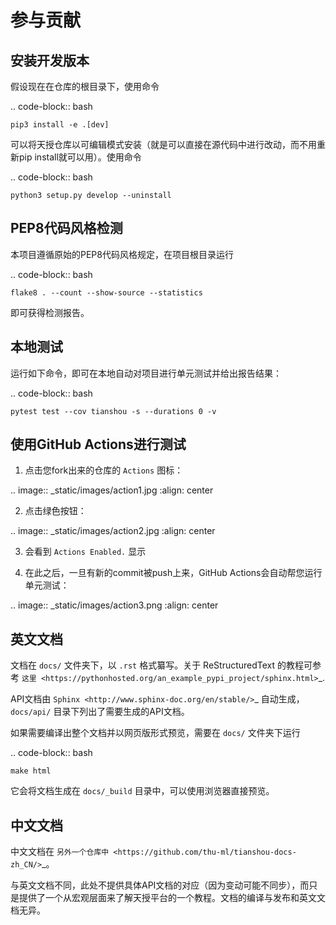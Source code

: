 

<!--
 * @version:
 * @Author:  StevenJokess https://github.com/StevenJokess
 * @Date: 2020-10-19 19:07:51
 * @LastEditors:  StevenJokess https://github.com/StevenJokess
 * @LastEditTime: 2020-10-19 19:08:27
 * @Description:
 * @TODO::
 * @Reference:https://tianshou.readthedocs.io/zh/latest/contributing.html
-->

参与贡献
=========

安装开发版本
------------

假设现在在仓库的根目录下，使用命令

.. code-block:: bash

    pip3 install -e .[dev]

可以将天授仓库以可编辑模式安装（就是可以直接在源代码中进行改动，而不用重新pip install就可以用）。使用命令

.. code-block:: bash

    python3 setup.py develop --uninstall

PEP8代码风格检测
----------------

本项目遵循原始的PEP8代码风格规定，在项目根目录运行

.. code-block:: bash

    flake8 . --count --show-source --statistics

即可获得检测报告。

本地测试
--------

运行如下命令，即可在本地自动对项目进行单元测试并给出报告结果：

.. code-block:: bash

    pytest test --cov tianshou -s --durations 0 -v

使用GitHub Actions进行测试
--------------------------

1. 点击您fork出来的仓库的 ``Actions`` 图标：

.. image:: _static/images/action1.jpg
    :align: center

2. 点击绿色按钮：

.. image:: _static/images/action2.jpg
    :align: center

3. 会看到 ``Actions Enabled.`` 显示

4. 在此之后，一旦有新的commit被push上来，GitHub Actions会自动帮您运行单元测试：

.. image:: _static/images/action3.png
    :align: center

英文文档
--------

文档在 ``docs/`` 文件夹下，以 ``.rst`` 格式纂写。关于 ReStructuredText 的教程可参考 `这里 <https://pythonhosted.org/an_example_pypi_project/sphinx.html>`_.

API文档由 `Sphinx <http://www.sphinx-doc.org/en/stable/>`_ 自动生成，``docs/api/`` 目录下列出了需要生成的API文档。

如果需要编译出整个文档并以网页版形式预览，需要在 ``docs/`` 文件夹下运行

.. code-block:: bash

    make html

它会将文档生成在 ``docs/_build`` 目录中，可以使用浏览器直接预览。

中文文档
--------

中文文档在 `另外一个仓库中 <https://github.com/thu-ml/tianshou-docs-zh_CN/>`_。

与英文文档不同，此处不提供具体API文档的对应（因为变动可能不同步），而只是提供了一个从宏观层面来了解天授平台的一个教程。文档的编译与发布和英文文档无异。

